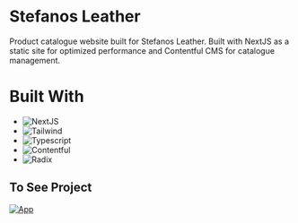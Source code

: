 # Stefanos Leather 

Product catalogue website built for Stefanos Leather. Built with NextJS as a static site for optimized performance and Contentful CMS for catalogue management.



# Built With

- ![NextJS](https://img.shields.io/badge/-NextJS-0A1A2F?style=flat&logo=next.JS)
- ![Tailwind](https://img.shields.io/badge/-Tailwind-0A1A2F?style=flat&logo=tailwindCSS)
- ![Typescript](https://img.shields.io/badge/-Typescript-0A1A2F?style=flat&logo=typeScript)
- ![Contentful](https://img.shields.io/badge/-Contentful-0A1A2F?style=flat&logo=contentful)
- ![Radix](https://img.shields.io/badge/-Radix-0A1A2F?style=flat&logo=radix)


## To See Project

[![App](https://img.shields.io/badge/App-informational?style=for-the-badge&logo=netlify&logoColor=fff&color=23272d)](https://franguerrero.dev/)
